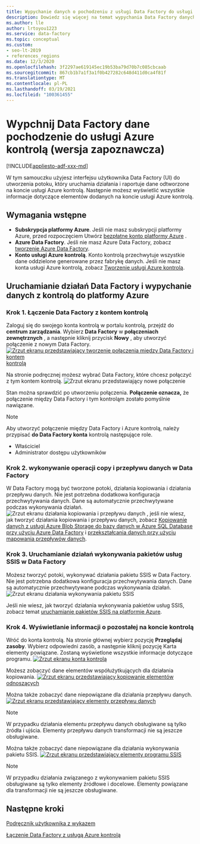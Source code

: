 ```yaml
---
title: Wypychanie danych o pochodzeniu z usługi Data Factory do usługi Azure Purview
description: Dowiedz się więcej na temat wypychania Data Factory danych kontrolą do platformy Azure
ms.author: lle
author: lrtoyou1223
ms.service: data-factory
ms.topic: conceptual
ms.custom:
- seo-lt-2019
- references_regions
ms.date: 12/3/2020
ms.openlocfilehash: 3f2297ae619145ec19b53ba79d70b7c085cbcaab
ms.sourcegitcommit: 867cb1b7a1f3a1f0b427282c648d411d0ca4f81f
ms.translationtype: MT
ms.contentlocale: pl-PL
ms.lasthandoff: 03/19/2021
ms.locfileid: "100361455"
---
```

# <a name="push-data-factory-lineage-data-to-azure-purview-preview"></a>Wypchnij Data Factory dane pochodzenie do usługi Azure kontrolą (wersja zapoznawcza)

[!INCLUDE[appliesto-adf-xxx-md](includes/appliesto-adf-xxx-md.md)]

W tym samouczku użyjesz interfejsu użytkownika Data Factory (UI) do utworzenia potoku, który uruchamia działania i raportuje dane odtworzone na koncie usługi Azure kontrolą. Następnie możesz wyświetlić wszystkie informacje dotyczące elementów dodanych na koncie usługi Azure kontrolą.

## <a name="prerequisites"></a>Wymagania wstępne
* **Subskrypcja platformy Azure**. Jeśli nie masz subskrypcji platformy Azure, przed rozpoczęciem Utwórz [bezpłatne konto platformy Azure](https://azure.microsoft.com/free/) .
* **Azure Data Factory**. Jeśli nie masz Azure Data Factory, zobacz [tworzenie Azure Data Factory](./quickstart-create-data-factory-portal.md).
* **Konto usługi Azure kontrolą**. Konto kontrolą przechwytuje wszystkie dane oddzielone generowane przez fabrykę danych. Jeśli nie masz konta usługi Azure kontrolą, zobacz [Tworzenie usługi Azure kontrolą](../purview/create-catalog-portal.md).


## <a name="run-data-factory-activities-and-push-lineage-data-to-azure-purview"></a>Uruchamianie działań Data Factory i wypychanie danych z kontrolą do platformy Azure
### <a name="step-1--connect-data-factory-to-your-purview-account"></a>Krok 1. Łączenie Data Factory z kontem kontrolą
Zaloguj się do swojego konta kontrolą w portalu kontrolą, przejdź do **centrum zarządzania**. Wybierz **Data Factory** w **połączeniach zewnętrznych** , a następnie kliknij przycisk **Nowy** , aby utworzyć połączenie z nowym Data Factory. 
[![Zrzut ekranu przedstawiający tworzenie połączenia między Data Factory i kontem ](./media/data-factory-purview/connect-adf-to-purview.png) kontrolą ](./media/data-factory-purview/connect-adf-to-purview.png#lightbox)

Na stronie podręcznej możesz wybrać Data Factory, które chcesz połączyć z tym kontem kontrolą. 
![Zrzut ekranu przedstawiający nowe połączenie](./media/data-factory-purview/new-adf-purview-connection.png)

Stan można sprawdzić po utworzeniu połączenia. **Połączenie oznacza,** że połączenie między Data Factory i tym kontroląm zostało pomyślnie nawiązane. 
> [!NOTE]
> Aby utworzyć połączenie między Data Factory i Azure kontrolą, należy przypisać **do Data Factory konta** kontrolą następujące role.
> - Właściciel
> - Administrator dostępu użytkowników

### <a name="step-2-run-copy-and-dataflow-activities-in-data-factory"></a>Krok 2. wykonywanie operacji copy i przepływu danych w Data Factory
W Data Factory mogą być tworzone potoki, działania kopiowania i działania przepływu danych. Nie jest potrzebna dodatkowa konfiguracja przechwytywania danych. Dane są automatycznie przechwytywane podczas wykonywania działań.
![Zrzut ekranu działania kopiowania i przepływu danych ](./media/data-factory-purview/adf-activities-for-lineage.png) , jeśli nie wiesz, jak tworzyć działania kopiowania i przepływu danych, zobacz [Kopiowanie danych z usługi Azure Blob Storage do bazy danych w Azure SQL Database przy użyciu Azure Data Factory](./tutorial-copy-data-portal.md) i [przekształcania danych przy użyciu mapowania przepływów danych](./tutorial-data-flow.md).

### <a name="step-3-run-execute-ssis-package-activities-in-data-factory"></a>Krok 3. Uruchamianie działań wykonywania pakietów usług SSIS w Data Factory
Możesz tworzyć potoki, wykonywać działania pakietu SSIS w Data Factory. Nie jest potrzebna dodatkowa konfiguracja przechwytywania danych. Dane są automatycznie przechwytywane podczas wykonywania działań.
![Zrzut ekranu działania wykonywania pakietu SSIS](./media/data-factory-purview/ssis-activities-for-lineage.png)

Jeśli nie wiesz, jak tworzyć działania wykonywania pakietów usług SSIS, zobacz temat [uruchamianie pakietów SSIS na platformie Azure](./tutorial-deploy-ssis-packages-azure.md).

### <a name="step-4-view-lineage-information-in-your-purview-account"></a>Krok 4. Wyświetlanie informacji o pozostałej na koncie kontrolą
Wróć do konta kontrolą. Na stronie głównej wybierz pozycję **Przeglądaj zasoby**. Wybierz odpowiedni zasób, a następnie kliknij pozycję Karta elementy powiązane. Zostaną wyświetlone wszystkie informacje dotyczące programu.
[![Zrzut ekranu konta ](./media/data-factory-purview/view-dataset.png) kontrolą ](./media/data-factory-purview/view-dataset.png#lightbox)

Możesz zobaczyć dane elementów współużytkujących dla działania kopiowania.
[![Zrzut ekranu przedstawiający kopiowanie ](./media/data-factory-purview/copy-lineage.png) elementów odnoszących ](./media/data-factory-purview/copy-lineage.png#lightbox)

Można także zobaczyć dane niepowiązane dla działania przepływu danych.
[![Zrzut ekranu przedstawiający elementy przepływu danych ](./media/data-factory-purview/dataflow-lineage.png)](./media/data-factory-purview/dataflow-lineage.png#lightbox)

> [!NOTE] 
> W przypadku działania elementu przepływu danych obsługiwane są tylko źródła i ujścia. Elementy przepływu danych transformacji nie są jeszcze obsługiwane.

Można także zobaczyć dane niepowiązane dla działania wykonywania pakietu SSIS.
[![Zrzut ekranu przedstawiający elementy programu SSIS ](./media/data-factory-purview/ssis-lineage.png)](./media/data-factory-purview/ssis-lineage.png#lightbox)

> [!NOTE] 
> W przypadku działania związanego z wykonywaniem pakietu SSIS obsługiwane są tylko elementy źródłowe i docelowe. Elementy powiązane dla transformacji nie są jeszcze obsługiwane.

## <a name="next-steps"></a>Następne kroki
[Podręcznik użytkownika z wykazem](../purview/catalog-lineage-user-guide.md)

[Łączenie Data Factory z usługą Azure kontrolą](connect-data-factory-to-azure-purview.md)